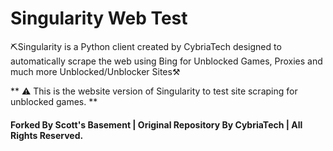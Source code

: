 # Singularity Web Test

⛏Singularity is a Python client created by CybriaTech designed to automatically scrape the web using Bing for Unblocked Games, Proxies and much more Unblocked/Unblocker Sites⚒ 

** ⚠️ This is the website version of Singularity to test site scraping for unblocked games. **

#### Forked By Scott's Basement | Original Repository By CybriaTech | All Rights Reserved.
